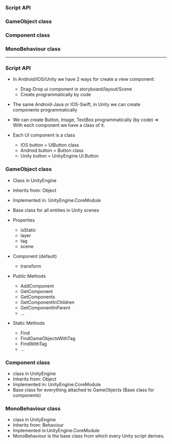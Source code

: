 
### Script API
### GameObject class
### Component class
### MonoBehaviour class


----------------------------------------

### Script API
  
  * In Android/IOS/Unity we have 2 ways for create a view component:
    * Drag-Drop ui component in storyboard/layout/Scene
    * Create programmatically by code
  
  * The same Android-Java or IOS-Swift, in Unity we can create components programmatically
  * We can create Button, Image, TextBox programmatically (by code) => With each component we have a class of it.
  * Each UI component is a class
    * IOS button = UIButton class
    * Android button = Button class
    * Unity button = UnityEngine.UI.Button
  
### GameObject class

  * Class in UnityEngine
  * Inherits from: Object
  * Implemented in: UnityEngine.CoreModule
  * Base class for all entities in Unity scenes
  
  * Properties
    * isStatic
    * layer
    * tag
    * scene
  * Component (default)
    * transform
    
  * Public Methods
    * AddComponent
    * GetComponent
    * GetComponents
    * GetComponentInChildren
    * GetComponentInParent
    * ...
    
  * Static Methods
    * Find
    * FindGameObjectsWithTag
    * FindWithTag
    * ...
  
### Component class

  * class in UnityEngine
  * Inherits from: Object
  * Implemented in: UnityEngine.CoreModule
  * Base class for everything attached to GameObjects (Base class for components)
  

### MonoBehaviour class

  * class in UnityEngine
  * Inherits from: Behaviour
  * Implemented in:UnityEngine.CoreModule
  * MonoBehaviour is the base class from which every Unity script derives.



















